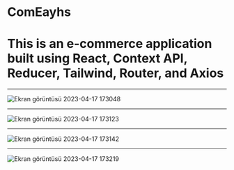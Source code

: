 # ComEayhs

# This is an e-commerce application built using React, Context API, Reducer, Tailwind, Router, and Axios

<hr/>

![Ekran görüntüsü 2023-04-17 173048](https://user-images.githubusercontent.com/104009655/232518302-e6a03b91-db17-4a12-b739-923fd2938d91.png)

<hr/>

![Ekran görüntüsü 2023-04-17 173123](https://user-images.githubusercontent.com/104009655/232519812-9c5bfff0-4ce2-44dc-9a95-2043ba7b9431.png)

<hr/>

![Ekran görüntüsü 2023-04-17 173142](https://user-images.githubusercontent.com/104009655/232518329-3d991e71-cb98-403b-a296-134e72e29f18.png)

<hr/>

![Ekran görüntüsü 2023-04-17 173219](https://user-images.githubusercontent.com/104009655/232518336-36a259fe-116d-4c04-bd3f-c32fb5c24cb8.png)
